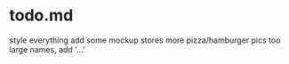 # todo.md
style everything
add some mockup stores
more pizza/hamburger pics
too large names, add '...'
